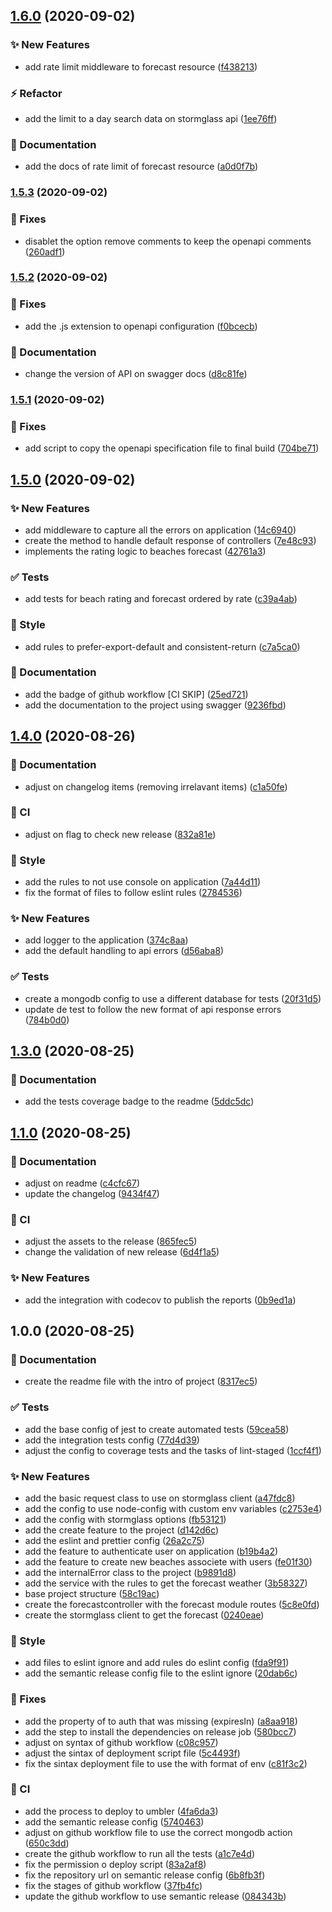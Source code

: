 ## [1.6.0](https://github.com/brunohafonso95/weather-api/compare/v1.5.3...v1.6.0) (2020-09-02)


### :sparkles: New Features

* add rate limit middleware to forecast resource ([f438213](https://github.com/brunohafonso95/weather-api/commit/f438213f474da2da1a6406944ff99a36021f0f62))


### :zap: Refactor

* add the limit to a day search data on stormglass api ([1ee76ff](https://github.com/brunohafonso95/weather-api/commit/1ee76ffeebfc65a21e8e2b50240dc39d72391312))


### :memo: Documentation

* add the docs of rate limit of forecast resource ([a0d0f7b](https://github.com/brunohafonso95/weather-api/commit/a0d0f7b8372c13ffe7d3f16e9613488f25c22cb1))

### [1.5.3](https://github.com/brunohafonso95/weather-api/compare/v1.5.2...v1.5.3) (2020-09-02)


### :bug: Fixes

* disablet the option remove comments to keep the openapi comments ([260adf1](https://github.com/brunohafonso95/weather-api/commit/260adf1431c4f5a1c5cf6936e4ff7289ff5900ab))

### [1.5.2](https://github.com/brunohafonso95/weather-api/compare/v1.5.1...v1.5.2) (2020-09-02)


### :bug: Fixes

* add the .js extension to openapi configuration ([f0bcecb](https://github.com/brunohafonso95/weather-api/commit/f0bcecbe13bd3808d52c6c181217c3122f4775cb))


### :memo: Documentation

* change the version of API on swagger docs ([d8c81fe](https://github.com/brunohafonso95/weather-api/commit/d8c81fe2255cd92117813fe82adcee57898582a6))

### [1.5.1](https://github.com/brunohafonso95/weather-api/compare/v1.5.0...v1.5.1) (2020-09-02)


### :bug: Fixes

* add script to copy the openapi specification file to final build ([704be71](https://github.com/brunohafonso95/weather-api/commit/704be71aa5fe214cce4111ed4d33a42b350c79db))

## [1.5.0](https://github.com/brunohafonso95/weather-api/compare/v1.4.0...v1.5.0) (2020-09-02)


### :sparkles: New Features

* add middleware to capture all the errors on application ([14c6940](https://github.com/brunohafonso95/weather-api/commit/14c6940da248e50f056d2054e1fb956692f26aec))
* create the method to handle default response of controllers ([7e48c93](https://github.com/brunohafonso95/weather-api/commit/7e48c938c49f610b14787daa1f63b42baef4c4a9))
* implements the rating logic to beaches forecast ([42761a3](https://github.com/brunohafonso95/weather-api/commit/42761a3724a9cc91e7addc24dbb140710cdbe929))


### :white_check_mark: Tests

* add tests for beach rating and forecast ordered by rate ([c39a4ab](https://github.com/brunohafonso95/weather-api/commit/c39a4abeb3af9a026d337b6e4b41716ae78c2f24))


### :barber: Style

* add rules to prefer-export-default and consistent-return ([c7a5ca0](https://github.com/brunohafonso95/weather-api/commit/c7a5ca0546a9b3f9ce802aced36f2b9861bfa84c))


### :memo: Documentation

* add the badge of github workflow [CI SKIP] ([25ed721](https://github.com/brunohafonso95/weather-api/commit/25ed7216fac53b92157b12b33fec61b69111ff18))
* add the documentation to the project using swagger ([9236fbd](https://github.com/brunohafonso95/weather-api/commit/9236fbd3a9eac6bc0f7f936bd10d616ebc2cb662))

## [1.4.0](https://github.com/brunohafonso95/weather-api/compare/v1.3.0...v1.4.0) (2020-08-26)


### :memo: Documentation

* adjust on changelog items (removing irrelavant items) ([c1a50fe](https://github.com/brunohafonso95/weather-api/commit/c1a50fe9e21dcce08fa708c07d2cd6edac98d237))


### :repeat: CI

* adjust on flag to check new release ([832a81e](https://github.com/brunohafonso95/weather-api/commit/832a81e6f400a8b29e654bb6a1cb2f77baf68308))


### :barber: Style

* add the rules to not use console on application ([7a44d11](https://github.com/brunohafonso95/weather-api/commit/7a44d11a21e50df86f3ec39bd445f87b9844be5c))
* fix the format of files to follow eslint rules ([2784536](https://github.com/brunohafonso95/weather-api/commit/2784536ed4abf9dcd6de860bb808cb164eaa4ed5))


### :sparkles: New Features

* add logger to the application ([374c8aa](https://github.com/brunohafonso95/weather-api/commit/374c8aaf04b9e43bc0fcf9f72c913cfac5def6a7))
* add the default handling to api errors ([d56aba8](https://github.com/brunohafonso95/weather-api/commit/d56aba89a7ac348157ec2e7eb4aeeae13669182f))


### :white_check_mark: Tests

* create a mongodb config to use a different database for tests ([20f31d5](https://github.com/brunohafonso95/weather-api/commit/20f31d54a9c9fdfe70612755a07723aac7e04a34))
* update de test to follow the new format of api response errors ([784b0d0](https://github.com/brunohafonso95/weather-api/commit/784b0d0a4ccb41dacba7f64127e91a8e2101b17a))

## [1.3.0](https://github.com/brunohafonso95/weather-api/compare/v1.2.0...v1.3.0) (2020-08-25)

### :memo: Documentation

* add the tests coverage badge to the readme ([5ddc5dc](https://github.com/brunohafonso95/weather-api/commit/5ddc5dcf61e278860b9f6a3772c4eea2416b3cb4))

## [1.1.0](https://github.com/brunohafonso95/weather-api/compare/v1.0.0...v1.1.0) (2020-08-25)


### :memo: Documentation

* adjust on readme ([c4cfc67](https://github.com/brunohafonso95/weather-api/commit/c4cfc6791b5a290d92965347b32ab9f75ba3ad04))
* update the changelog ([9434f47](https://github.com/brunohafonso95/weather-api/commit/9434f47679754683a39ac4c4ad79b9ea38c25574))


### :repeat: CI

* adjust the assets to the release ([865fec5](https://github.com/brunohafonso95/weather-api/commit/865fec5ce7a463fff2bbf0d6d0b11ed2edb39b51))
* change the validation of new release ([6d4f1a5](https://github.com/brunohafonso95/weather-api/commit/6d4f1a54941ff321bf9b238e32096e2b454e34bc))


### :sparkles: New Features

* add the integration with codecov to publish the reports ([0b9ed1a](https://github.com/brunohafonso95/weather-api/commit/0b9ed1a7cef67f6316aa65301b8f0e8b9c545e73))

## 1.0.0 (2020-08-25)


### :memo: Documentation

* create the readme file with the intro of project ([8317ec5](https://github.com/brunohafonso95/weather-api/commit/8317ec596e0875a08d88d803c6dece315152bdff))


### :white_check_mark: Tests

* add the base config of jest to create automated tests ([59cea58](https://github.com/brunohafonso95/weather-api/commit/59cea58d9c8909af781b93f36ec51016cfc437df))
* add the integration tests config ([77d4d39](https://github.com/brunohafonso95/weather-api/commit/77d4d392edcd0673cd4bf7c2186025388d27d431))
* adjust the config to coverage tests and the tasks of lint-staged ([1ccf4f1](https://github.com/brunohafonso95/weather-api/commit/1ccf4f1ab2bf72eee819c1a237c1d0d9d878e601))


### :sparkles: New Features

* add the basic request class to use on stormglass client ([a47fdc8](https://github.com/brunohafonso95/weather-api/commit/a47fdc84a050f84ea771a68a895c256edfe7adfb))
* add the config to use node-config with custom env variables ([c2753e4](https://github.com/brunohafonso95/weather-api/commit/c2753e48b19118d32967a2812eb923eab8ed59ba))
* add the config with stormglass options ([fb53121](https://github.com/brunohafonso95/weather-api/commit/fb5312191be75d0998933693e0d6121c8769e0cc))
* add the create feature to the project ([d142d6c](https://github.com/brunohafonso95/weather-api/commit/d142d6cb58230b2391b29b67cc6acb6afc7385ba))
* add the eslint and prettier config ([26a2c75](https://github.com/brunohafonso95/weather-api/commit/26a2c75086120364133b0d1a1e85443586b2ee5f))
* add the feature to authenticate user on application ([b19b4a2](https://github.com/brunohafonso95/weather-api/commit/b19b4a2b4b2775c7206008ea06fcea4bff362a4f))
* add the feature to create new beaches associete with users ([fe01f30](https://github.com/brunohafonso95/weather-api/commit/fe01f308cdf4dffef78fbcc6ee47dd15e79db330))
* add the internalError class to the project ([b9891d8](https://github.com/brunohafonso95/weather-api/commit/b9891d8a1622ed3f35dc40f951d43ef155ccea2d))
* add the service with the rules to get the forecast weather ([3b58327](https://github.com/brunohafonso95/weather-api/commit/3b5832795631f5635ae62e7024a7c0e417e7f6e0))
* base project structure ([58c19ac](https://github.com/brunohafonso95/weather-api/commit/58c19acb83404121c081679bbbf8053f25d51b33))
* create the forecastcontroller with the forecast module routes ([5c8e0fd](https://github.com/brunohafonso95/weather-api/commit/5c8e0fdb4313a0179fe97add5036f52c2734554d))
* create the stormglass client to get the forecast ([0240eae](https://github.com/brunohafonso95/weather-api/commit/0240eae9f500543df2b18c079d0f65d7a7f83de4))


### :barber: Style

* add files to eslint ignore and add rules do eslint config ([fda9f91](https://github.com/brunohafonso95/weather-api/commit/fda9f9149b76db652932efd8a27e691c1cc4b7ce))
* add the semantic release config file to the eslint ignore ([20dab6c](https://github.com/brunohafonso95/weather-api/commit/20dab6cc1d4117c5eaa1867267a1449adaa22ec4))


### :bug: Fixes

* add the property of to auth that was missing (expiresIn) ([a8aa918](https://github.com/brunohafonso95/weather-api/commit/a8aa9181b89237126d3f8e68efc87284cab7a1f9))
* add the step to install the dependencies on release job ([580bcc7](https://github.com/brunohafonso95/weather-api/commit/580bcc7ed1db961f1166c652808e8d89697e6a8c))
* adjust on syntax of github workflow ([c08c957](https://github.com/brunohafonso95/weather-api/commit/c08c957afc4afa757029d90cfa093af9a6ab3c7c))
* adjust the sintax of deployment script file ([5c4493f](https://github.com/brunohafonso95/weather-api/commit/5c4493fa71336bd8d8771a684bda6e1380b3290f))
* fix the sintax deployment file to use the with format of env ([c81f3c2](https://github.com/brunohafonso95/weather-api/commit/c81f3c2ca984c8d3f04529113246d86fa8a79555))


### :repeat: CI

* add the process to deploy to umbler ([4fa6da3](https://github.com/brunohafonso95/weather-api/commit/4fa6da3c9cf619308c1e187565d2e0b0412c23eb))
* add the semantic release config ([5740463](https://github.com/brunohafonso95/weather-api/commit/57404631fc6a7bddec6b416e57068062d4e189da))
* adjust on github workflow file to use the correct mongodb action ([650c3dd](https://github.com/brunohafonso95/weather-api/commit/650c3ddffa0b184887d41824dcf56beb04a11447))
* create the github workflow to run all the tests ([a1c7e4d](https://github.com/brunohafonso95/weather-api/commit/a1c7e4d4198d166952f70c0d345800e22d42d1c1))
* fix the permission o deploy script ([83a2af8](https://github.com/brunohafonso95/weather-api/commit/83a2af8fc8fdb7d2b0feb33ac91d4a13c902ca94))
* fix the repository url on semantic release config ([6b8fb3f](https://github.com/brunohafonso95/weather-api/commit/6b8fb3f52092d009bc3bc0484eff03067e34fd4b))
* fix the stages of github workflow ([37fb4fc](https://github.com/brunohafonso95/weather-api/commit/37fb4fc172118f73f539c330b8c8f794b92ab669))
* update the github workflow to use semantic release ([084343b](https://github.com/brunohafonso95/weather-api/commit/084343b021cd1364af1ab205a341f2ad9fb0bec6))
